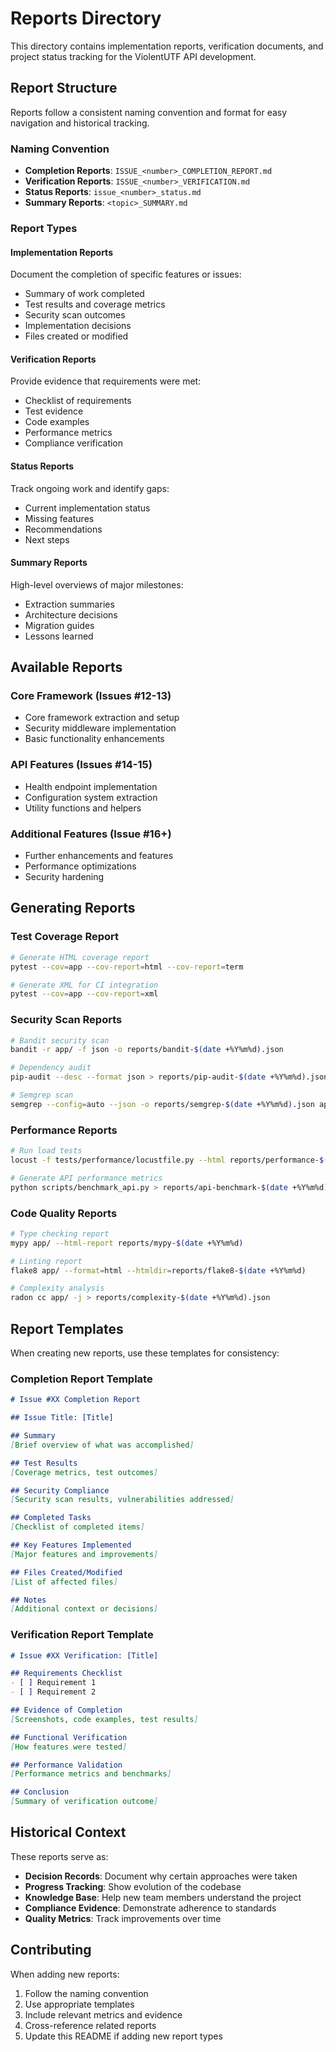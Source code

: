 # Reports Directory

This directory contains implementation reports, verification documents, and project status tracking for the ViolentUTF API development.

## Report Structure

Reports follow a consistent naming convention and format for easy navigation and historical tracking.

### Naming Convention
- **Completion Reports**: `ISSUE_<number>_COMPLETION_REPORT.md`
- **Verification Reports**: `ISSUE_<number>_VERIFICATION.md`
- **Status Reports**: `issue_<number>_status.md`
- **Summary Reports**: `<topic>_SUMMARY.md`

### Report Types

#### Implementation Reports
Document the completion of specific features or issues:
- Summary of work completed
- Test results and coverage metrics
- Security scan outcomes
- Implementation decisions
- Files created or modified

#### Verification Reports
Provide evidence that requirements were met:
- Checklist of requirements
- Test evidence
- Code examples
- Performance metrics
- Compliance verification

#### Status Reports
Track ongoing work and identify gaps:
- Current implementation status
- Missing features
- Recommendations
- Next steps

#### Summary Reports
High-level overviews of major milestones:
- Extraction summaries
- Architecture decisions
- Migration guides
- Lessons learned

## Available Reports

### Core Framework (Issues #12-13)
- Core framework extraction and setup
- Security middleware implementation
- Basic functionality enhancements

### API Features (Issues #14-15)
- Health endpoint implementation
- Configuration system extraction
- Utility functions and helpers

### Additional Features (Issue #16+)
- Further enhancements and features
- Performance optimizations
- Security hardening

## Generating Reports

### Test Coverage Report
```bash
# Generate HTML coverage report
pytest --cov=app --cov-report=html --cov-report=term

# Generate XML for CI integration
pytest --cov=app --cov-report=xml
```

### Security Scan Reports
```bash
# Bandit security scan
bandit -r app/ -f json -o reports/bandit-$(date +%Y%m%d).json

# Dependency audit
pip-audit --desc --format json > reports/pip-audit-$(date +%Y%m%d).json

# Semgrep scan
semgrep --config=auto --json -o reports/semgrep-$(date +%Y%m%d).json app/
```

### Performance Reports
```bash
# Run load tests
locust -f tests/performance/locustfile.py --html reports/performance-$(date +%Y%m%d).html

# Generate API performance metrics
python scripts/benchmark_api.py > reports/api-benchmark-$(date +%Y%m%d).json
```

### Code Quality Reports
```bash
# Type checking report
mypy app/ --html-report reports/mypy-$(date +%Y%m%d)

# Linting report
flake8 app/ --format=html --htmldir=reports/flake8-$(date +%Y%m%d)

# Complexity analysis
radon cc app/ -j > reports/complexity-$(date +%Y%m%d).json
```

## Report Templates

When creating new reports, use these templates for consistency:

### Completion Report Template
```markdown
# Issue #XX Completion Report

## Issue Title: [Title]

## Summary
[Brief overview of what was accomplished]

## Test Results
[Coverage metrics, test outcomes]

## Security Compliance
[Security scan results, vulnerabilities addressed]

## Completed Tasks
[Checklist of completed items]

## Key Features Implemented
[Major features and improvements]

## Files Created/Modified
[List of affected files]

## Notes
[Additional context or decisions]
```

### Verification Report Template
```markdown
# Issue #XX Verification: [Title]

## Requirements Checklist
- [ ] Requirement 1
- [ ] Requirement 2

## Evidence of Completion
[Screenshots, code examples, test results]

## Functional Verification
[How features were tested]

## Performance Validation
[Performance metrics and benchmarks]

## Conclusion
[Summary of verification outcome]
```

## Historical Context

These reports serve as:
- **Decision Records**: Document why certain approaches were taken
- **Progress Tracking**: Show evolution of the codebase
- **Knowledge Base**: Help new team members understand the project
- **Compliance Evidence**: Demonstrate adherence to standards
- **Quality Metrics**: Track improvements over time

## Contributing

When adding new reports:
1. Follow the naming convention
2. Use appropriate templates
3. Include relevant metrics and evidence
4. Cross-reference related reports
5. Update this README if adding new report types
